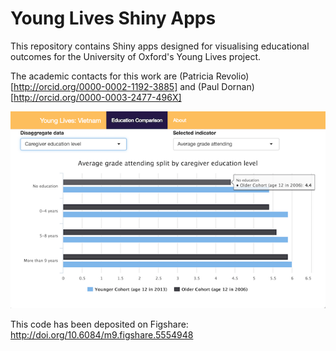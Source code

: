 # Young Lives Shiny Apps

This repository contains Shiny apps designed for visualising educational outcomes for the University of Oxford's Young Lives project.

The academic contacts for this work are (Patricia Revolio)[http://orcid.org/0000-0002-1192-3885] and
(Paul Dornan)[http://orcid.org/0000-0003-2477-496X]

<img src="app-screenshot.png" width="600px"></img>

This code has been deposited on Figshare: http://doi.org/10.6084/m9.figshare.5554948
